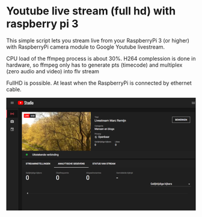 # Youtube live stream (full hd) with raspberry pi 3


This simple script lets you stream live from your RaspberryPi 3 (or higher) with
RaspberryPi camera module to Google Youtube livestream.


CPU load of the ffmpeg process is about 30%. H264 complession is done
in hardware, so ffmpeg only has to generate pts (timecode) and 
multiplex (zero audio and video) into flv stream

FullHD is possible. At least when the RaspberryPi is connected by ethernet cable.


![YouTube Studio showing the stream from the RaspberryPi](youtube-studio.png)

